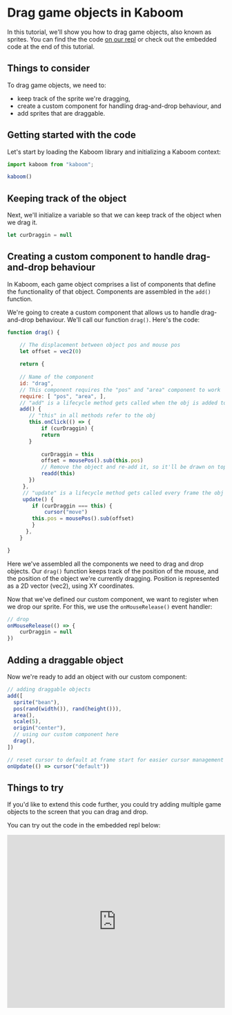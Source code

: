 # Drag game objects in Kaboom 

In this tutorial, we'll show you how to drag game objects, also known as sprites. You can find the the code [on our repl](https://replit.com/@ritza/drag-sprite-tutorial) or check out the embedded code at the end of this tutorial.

## Things to consider

To drag game objects, we need to:

- keep track of the sprite we're dragging,
- create a custom component for handling drag-and-drop behaviour, and
- add sprites that are draggable.

## Getting started with the code

Let's start by loading the Kaboom library and initializing a Kaboom context:

```js
import kaboom from "kaboom";

kaboom()
```

## Keeping track of the object

Next, we'll initialize a variable so that we can keep track of the object when we drag it. 

```js
let curDraggin = null
```

## Creating a custom component to handle drag-and-drop behaviour

In Kaboom, each game object comprises a list of components that define the functionality of that object. Components are assembled in the `add()` function.

We're going to create a custom component that allows us to handle drag-and-drop behaviour. We'll call our function `drag()`. Here's the code:

```js
function drag() {

    // The displacement between object pos and mouse pos
    let offset = vec2(0)
    
    return {
    
    // Name of the component
    id: "drag",
    // This component requires the "pos" and "area" component to work
    require: [ "pos", "area", ],
    // "add" is a lifecycle method gets called when the obj is added to scene
    add() {
       // "this" in all methods refer to the obj
       this.onClick(() => {
           if (curDraggin) {
	       return
	   }
	
           curDraggin = this
           offset = mousePos().sub(this.pos)
           // Remove the object and re-add it, so it'll be drawn on top
           readd(this)
       })
     },
     // "update" is a lifecycle method gets called every frame the obj is in scene
     update() {
	    if (curDraggin === this) {
	        cursor("move")
		this.pos = mousePos().sub(offset)
	    }
      },
    }

}
```

Here we've assembled all the components we need to drag and drop objects. Our `drag()` function keeps track of the position of the mouse, and the position of the object we're currently dragging. Position is represented as a 2D vector (vec2), using XY coordinates.

Now that we've defined our custom component, we want to register when we drop our sprite. For this, we use the `onMouseRelease()` event handler:

```js
// drop
onMouseRelease(() => {
    curDraggin = null
})
```

## Adding a draggable object

Now we're ready to add an object with our custom component:

```js
// adding draggable objects
add([
  sprite("bean"),
  pos(rand(width()), rand(height())),
  area(),
  scale(5),
  origin("center"),
  // using our custom component here
  drag(),
])

// reset cursor to default at frame start for easier cursor management
onUpdate(() => cursor("default"))
```

## Things to try

If you'd like to extend this code further, you could try adding multiple game objects to the screen that you can drag and drop.

You can try out the code in the embedded repl below:

<iframe height="400px" width="100%" src="https://replit.com/@ritza/drag-sprite-tutorial?embed=true" scrolling="no" frameborder="no" allowtransparency="true" allowfullscreen="true" sandbox="allow-forms allow-pointer-lock allow-popups allow-same-origin allow-scripts allow-modals"></iframe>
